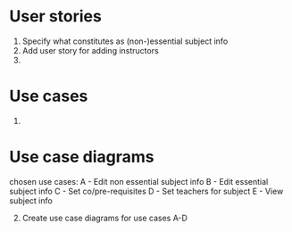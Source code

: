 # User stories
1. Specify what constitutes as (non-)essential subject info
2. Add user story for adding instructors
3. 


# Use cases
1. 

# Use case diagrams
chosen use cases:
A - Edit non essential subject info
B - Edit essential subject info
C - Set co/pre-requisites 
D - Set teachers for subject
E - View subject info

2. Create use case diagrams for use cases A-D
